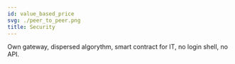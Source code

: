 ```yaml
---
id: value_based_price
svg: ./peer_to_peer.png
title: Security
---
```


Own gateway, dispersed algorythm, smart contract for IT, no login shell, no API.

